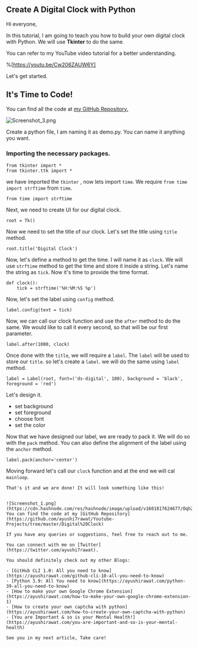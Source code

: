 ## Create A Digital Clock with Python

Hi everyone,

In this tutorial, I am going to teach you how to build your own digital clock with Python. We will use **Tkinter** to do the same.

You can refer to my YouTube video tutorial for a better understanding.

%[https://youtu.be/Cw206ZAUW6Y]

Let's get started.
## It's Time to Code!
You can find all the code at [my GitHub Repository.](https://github.com/ayushi7rawat/Youtube-Projects/tree/master/Digital%20Clock)


![Screenshot_3.png](https://cdn.hashnode.com/res/hashnode/image/upload/v1601817747383/FUxKAo2_z.png)

Create a python file, I am naming it as demo.py. You can name it anything you want.

### Importing the necessary packages.

```
from tkinter import *
from tkinter.ttk import *
```
we have imported the `tkinter` , now lets import `time`. We require `from time import strftime` from `time`.
```
from time import strftime
```
Next, we need to create UI for our digital clock. 
```
root = Tk()
```
Now we need to set the title of our clock. Let's set the title using `title` method.
```
root.title('Digital Clock')
```
Now, let's define a method to get the time. I will name it as `clock`. We will use `strftime` method to get the time and store it inside a string. Let's name the string as `tick`. Now it's time to provide the time format.

```
def clock():
	tick = strftime('%H:%M:%S %p')
```
Now, let's set the label using `config` method.
```
label.config(text = tick)
```
Now, we can call our clock function and use the `after` method to do the same. We would like to call it every second, so that will be our first parameter.
```
label.after(1000, clock)
```
 
Once done with the `title`, we will require a `label`. The `label` will be used to store our `title`. so let's create a `label`. we will do the same using `label` method. 
```
label = Label(root, font=('ds-digital', 100), background = 'black', foreground = 'red')
```
Let's design it.
-  set background
- set foreground
- choose font 
- set the color

Now that we have designed our label, we are ready to pack it. We will do so with the `pack` method. You can also define the alignment of the label using the `anchor` method.
```
label.pack(anchor='center')
```

Moving forward let's call our `clock` function and at the end we will cal `mainloop`.
```
That's it and we are done! It will look something like this!


![Screenshot_1.png](https://cdn.hashnode.com/res/hashnode/image/upload/v1601817624677/OqhZG5UH0.png)
You can find the code at my [GitHub Repository](https://github.com/ayushi7rawat/Youtube-Projects/tree/master/Digital%20Clock)

If you have any queries or suggestions, feel free to reach out to me.

You can connect with me on [Twitter](https://twitter.com/ayushi7rawat).

You should definitely check out my other Blogs:

- [GitHub CLI 1.0: All you need to know](https://ayushirawat.com/github-cli-10-all-you-need-to-know)
- [Python 3.9: All You need to know](https://ayushirawat.com/python-39-all-you-need-to-know)
- [How to make your own Google Chrome Extension](https://ayushirawat.com/how-to-make-your-own-google-chrome-extension-1)
- [How to create your own captcha with python](https://ayushirawat.com/how-to-create-your-own-captcha-with-python)
- [You are Important & so is your Mental Health!](https://ayushirawat.com/you-are-important-and-so-is-your-mental-health)

See you in my next article, Take care!